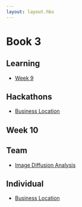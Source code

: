 ```yaml
---
layout: layout.hbs
---
```


# Book 3


## Learning

* [Week 9](week9/)

## Hackathons

* [Business Location](hackathons/business-location)

## Week 10

## Team
* [Image Diffusion Analysis](week10/team/)

## Individual 

* [Business Location](week10/individual)
